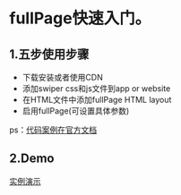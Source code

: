 # fullPage快速入门。

## 1.五步使用步骤
 * 下载安装或者使用CDN
 * 添加swiper css和js文件到app or website
 * 在HTML文件中添加fullPage HTML layout
 * 启用fullPage(可设置具体参数)

ps：[代码案例在官方文档](https://github.com/alvarotrigo/fullPage.js)

## 2.Demo
[实例演示](https://alvarotrigo.com/fullPage/)
